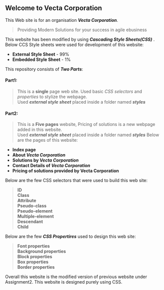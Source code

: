 ## Welcome to Vecta Corporation
This Web site is for an organisation **_Vecta Corporation_**. 
>Providing Modern Solutions for your success in agile ebusiness

This website has been modified by using **_Cascading Style Sheets(CSS)_** .  
Below CCS Style sheets were used for development of this website:
* **External Style Sheet** - 99%
* **Embedded Style Sheet** - 1%  

This repository consists of **_Two Parts_**:  
#### Part1: 
>This is a **single** page web site. Used basic _CSS selectors_ and _properties_ to stylize the webpage.  
Used **_external style sheet_** placed inside a folder named **_styles_**  

#### Part2:
>This is a **Five pages** website, Pricing of solutions is a new webpage added in this website.  
Used **_external style sheet_** placed inside a folder named **_styles_** 
Below are the pages of this website:
* **Index page**
* **About _Vecta Corporation_**
* **Solutions by _Vecta Corporation_**
* **Contact Details of _Vecta Corporation_**
*  **Pricing of solutions provided by Vecta Corporation**

Below are the few CSS selectors that were used to build this web site:
>**ID**  
>**Class**  
>**Attribute**  
>**Pseudo-class**  
>**Pseudo-element**  
>**Multiple-element**  
>**Descendant**  
>**Child**  

Below are the few **_CSS Propertires_** used to design this web site:
>**Font properties**  
>**Background properties**  
>**Block properties**  
>**Box properties**  
>**Border properties**  

Overall this website is the modified version of previous website under Assignment2. This website is designed purely using CSS.